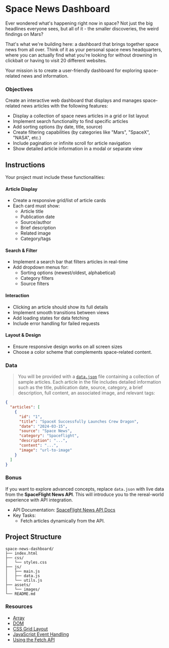 # Space News Dashboard

Ever wondered what's happening right now in space? Not just the big headlines everyone sees, but all of it - the smaller discoveries, the weird findings on Mars?

That's what we're building here: a dashboard that brings together space news from all over. Think of it as your personal space news headquarters, where you can actually find what you're looking for without drowning in clickbait or having to visit 20 different websites.

Your mission is to create a user-friendly dashboard for exploring space-related news and information.

### Objectives

Create an interactive web dashboard that displays and manages space-related news articles with the following features:

- Display a collection of space news articles in a grid or list layout
- Implement search functionality to find specific articles
- Add sorting options (by date, title, source)
- Create filtering capabilities (by categories like "Mars", "SpaceX", "NASA", etc.)
- Include pagination or infinite scroll for article navigation
- Show detailed article information in a modal or separate view

## Instructions

Your project must include these functionalities:

#### Article Display

- Create a responsive grid/list of article cards
- Each card must show:
  - Article title
  - Publication date
  - Source/author
  - Brief description
  - Related image
  - Category/tags

#### Search & Filter

- Implement a search bar that filters articles in real-time
- Add dropdown menus for:
  - Sorting options (newest/oldest, alphabetical)
  - Category filters
  - Source filters

#### Interaction

- Clicking an article should show its full details
- Implement smooth transitions between views
- Add loading states for data fetching
- Include error handling for failed requests

#### Layout & Design

- Ensure responsive design works on all screen sizes
- Choose a color scheme that complements space-related content.

### Data

> You will be provided with a [`data.json`](https://raw.githubusercontent.com/alem-platform/sprint-js/refs/heads/main/crunch02/data.json) file containing a collection of sample articles. Each article in the file includes detailed information such as the title, publication date, source, category, a brief description, full content, an associated image, and relevant tags:

```json
{
  "articles": [
    {
      "id": "1",
      "title": "SpaceX Successfully Launches Crew Dragon",
      "date": "2024-03-15",
      "source": "Space News",
      "category": "Spaceflight",
      "description": "...",
      "content": "...",
      "image": "url-to-image"
    }
  ]
}
```

### Bonus

If you want to explore advanced concepts, replace `data.json` with live data from the **SpaceFlight News API**. This will introduce you to the rereal-world experience with API integration.

- API Documentation: [SpaceFlight News API Docs](https://api.spaceflightnewsapi.net/v4/docs/#/blogs)
- Key Tasks:
  - Fetch articles dynamically from the API.

## Project Structure

```
space-news-dashboard/
├── index.html
├── css/
│   └── styles.css
├── js/
│   ├── main.js
│   ├── data.js
│   └── utils.js
├── assets/
│   └── images/
└── README.md
```

### Resources

- [Array](https://developer.mozilla.org/en-US/docs/Web/JavaScript/Reference/Global_Objects/Array)
- [DOM](https://developer.mozilla.org/en-US/docs/Glossary/DOM)
- [CSS Grid Layout](https://developer.mozilla.org/en-US/docs/Web/CSS/CSS_grid_layout)
- [JavaScript Event Handling](https://developer.mozilla.org/en-US/docs/Web/Events/Event_handlers)
- [Using the Fetch API](https://developer.mozilla.org/en-US/docs/Web/API/Fetch_API/Using_Fetch)
